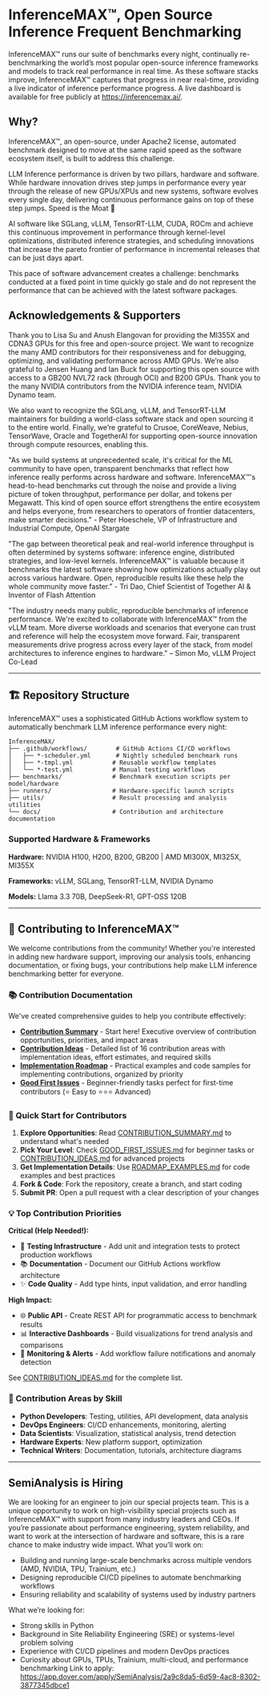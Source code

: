 #  InferenceMAX™, Open Source Inference Frequent Benchmarking

InferenceMAX™ runs our suite of benchmarks every night, continually re-benchmarking the world’s most popular open-source inference frameworks and models to track real performance in real time. As these software stacks improve, InferenceMAX™ captures that progress in near real-time, providing a live indicator of inference performance progress. A live dashboard is available for free publicly at https://inferencemax.ai/. 


## Why?

InferenceMAX™, an open-source, under Apache2 license, automated benchmark designed to move at the same rapid speed as the software ecosystem itself, is built to address this challenge.

LLM Inference performance is driven by two pillars, hardware and software. While hardware innovation drives step jumps in performance every year through the release of new GPUs/XPUs and new systems, software evolves every single day, delivering continuous performance gains on top of these step jumps. Speed is the Moat 🚀
 
AI software like SGLang, vLLM, TensorRT-LLM, CUDA, ROCm and achieve this continuous improvement in performance through kernel-level optimizations, distributed inference strategies, and scheduling innovations that increase the pareto frontier of performance in incremental releases that can be just days apart.
 
This pace of software advancement creates a challenge: benchmarks conducted at a fixed point in time quickly go stale and do not represent the performance that can be achieved with the latest software packages.


## Acknowledgements & Supporters
Thank you to Lisa Su and Anush Elangovan for providing the MI355X and CDNA3 GPUs for this free and open-source project. We want to recognize the many AMD contributors for their responsiveness and for debugging, optimizing, and validating performance across AMD GPUs. 
We’re also grateful to Jensen Huang and Ian Buck for supporting this open source with access to a GB200 NVL72 rack (through OCI) and B200 GPUs. Thank you to the many NVIDIA contributors from the NVIDIA inference team, NVIDIA Dynamo team.

We also want to recognize the SGLang, vLLM, and TensorRT-LLM maintainers for building a world-class software stack and open sourcing it to the entire world.
Finally, we’re grateful to Crusoe, CoreWeave, Nebius, TensorWave, Oracle and TogetherAI for supporting open-source innovation through compute resources, enabling this.

"As we build systems at unprecedented scale, it's critical for the ML community to have open, transparent benchmarks that reflect how inference really performs across hardware and software. InferenceMAX™'s head-to-head benchmarks cut through the noise and provide a living picture of token throughput, performance per dollar, and tokens per Megawatt. This kind of open source effort strengthens the entire ecosystem and helps everyone, from researchers to operators of frontier datacenters, make smarter decisions." - Peter Hoeschele, VP of Infrastructure and Industrial Compute, OpenAI Stargate

"The gap between theoretical peak and real-world inference throughput is often determined by systems software: inference engine, distributed strategies, and low-level kernels. InferenceMAX™ is valuable because it benchmarks the latest software showing how optimizations actually play out across various hardware. Open, reproducible results like these help the whole community move faster.” - Tri Dao, Chief Scientist of Together AI & Inventor of Flash Attention

"The industry needs many public, reproducible benchmarks of inference performance. We're excited to collaborate with InferenceMAX™ from the vLLM team. More diverse workloads and scenarios that everyone can trust and reference will help the ecosystem move forward. Fair, transparent measurements drive progress across every layer of the stack, from model architectures to inference engines to hardware." – Simon Mo, vLLM Project Co-Lead

---

## 🏗️ Repository Structure

InferenceMAX™ uses a sophisticated GitHub Actions workflow system to automatically benchmark LLM inference performance every night:

```
InferenceMAX/
├── .github/workflows/        # GitHub Actions CI/CD workflows
│   ├── *-scheduler.yml       # Nightly scheduled benchmark runs
│   ├── *-tmpl.yml           # Reusable workflow templates
│   └── *-test.yml           # Manual testing workflows
├── benchmarks/              # Benchmark execution scripts per model/hardware
├── runners/                 # Hardware-specific launch scripts
├── utils/                   # Result processing and analysis utilities
└── docs/                    # Contribution and architecture documentation
```

### Supported Hardware & Frameworks

**Hardware:** NVIDIA H100, H200, B200, GB200 | AMD MI300X, MI325X, MI355X

**Frameworks:** vLLM, SGLang, TensorRT-LLM, NVIDIA Dynamo

**Models:** Llama 3.3 70B, DeepSeek-R1, GPT-OSS 120B

---

## 🤝 Contributing to InferenceMAX™

We welcome contributions from the community! Whether you're interested in adding new hardware support, improving our analysis tools, enhancing documentation, or fixing bugs, your contributions help make LLM inference benchmarking better for everyone.

### 📚 Contribution Documentation

We've created comprehensive guides to help you contribute effectively:

- **[Contribution Summary](CONTRIBUTION_SUMMARY.md)** - Start here! Executive overview of contribution opportunities, priorities, and impact areas
- **[Contribution Ideas](CONTRIBUTION_IDEAS.md)** - Detailed list of 16 contribution areas with implementation ideas, effort estimates, and required skills
- **[Implementation Roadmap](ROADMAP_EXAMPLES.md)** - Practical examples and code samples for implementing contributions, organized by priority
- **[Good First Issues](GOOD_FIRST_ISSUES.md)** - Beginner-friendly tasks perfect for first-time contributors (⭐ Easy to ⭐⭐⭐ Advanced)

### 🚀 Quick Start for Contributors

1. **Explore Opportunities**: Read [CONTRIBUTION_SUMMARY.md](CONTRIBUTION_SUMMARY.md) to understand what's needed
2. **Pick Your Level**: Check [GOOD_FIRST_ISSUES.md](GOOD_FIRST_ISSUES.md) for beginner tasks or [CONTRIBUTION_IDEAS.md](CONTRIBUTION_IDEAS.md) for advanced projects
3. **Get Implementation Details**: Use [ROADMAP_EXAMPLES.md](ROADMAP_EXAMPLES.md) for code examples and best practices
4. **Fork & Code**: Fork the repository, create a branch, and start coding
5. **Submit PR**: Open a pull request with a clear description of your changes

### 💡 Top Contribution Priorities

**Critical (Help Needed!):**
- 🧪 **Testing Infrastructure** - Add unit and integration tests to protect production workflows
- 📚 **Documentation** - Document our GitHub Actions workflow architecture
- ✨ **Code Quality** - Add type hints, input validation, and error handling

**High Impact:**
- 🌐 **Public API** - Create REST API for programmatic access to benchmark results
- 📊 **Interactive Dashboards** - Build visualizations for trend analysis and comparisons
- 🚨 **Monitoring & Alerts** - Add workflow failure notifications and anomaly detection

See [CONTRIBUTION_IDEAS.md](CONTRIBUTION_IDEAS.md) for the complete list.

### 🎯 Contribution Areas by Skill

- **Python Developers**: Testing, utilities, API development, data analysis
- **DevOps Engineers**: CI/CD enhancements, monitoring, alerting
- **Data Scientists**: Visualization, statistical analysis, trend detection
- **Hardware Experts**: New platform support, optimization
- **Technical Writers**: Documentation, tutorials, architecture diagrams

---

## SemiAnalysis is Hiring

We are looking for an engineer to join our special projects team. This is a unique opportunity to work on high-visibility special projects such as InferenceMAX™ with support from many industry leaders and CEOs. If you’re passionate about performance engineering, system reliability, and want to work at the intersection of hardware and software, this is a rare chance to make industry wide impact.
What you’ll work on:
- Building and running large-scale benchmarks across multiple vendors (AMD, NVIDIA, TPU, Trainium, etc.)
- Designing reproducible CI/CD pipelines to automate benchmarking workflows
- Ensuring reliability and scalability of systems used by industry partners
  
What we’re looking for:
- Strong skills in Python
- Background in Site Reliability Engineering (SRE) or systems-level problem solving
- Experience with CI/CD pipelines and modern DevOps practices
- Curiosity about GPUs, TPUs, Trainium, multi-cloud, and performance benchmarking
Link to apply: https://app.dover.com/apply/SemiAnalysis/2a9c8da5-6d59-4ac8-8302-3877345dbce1


